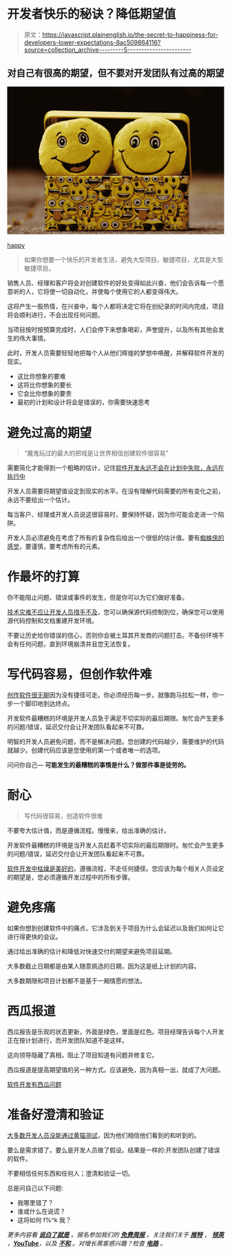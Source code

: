 # 开发者快乐的秘诀？降低期望值

> 原文：<https://javascript.plainenglish.io/the-secret-to-happiness-for-developers-lower-expectations-8ac509864116?source=collection_archive---------5----------------------->

## 对自己有很高的期望，但不要对开发团队有过高的期望

[![](img/cfb37a1262a669ebdc88742203667db4.png)](https://www.pexels.com/photo/two-yellow-emoji-on-yellow-case-207983)

[happy](https://www.pexels.com/photo/two-yellow-emoji-on-yellow-case-207983)

> 如果你想要一个快乐的开发者生活，避免大型项目，敏捷项目，尤其是大型敏捷项目。

销售人员、经理和客户将会对创建软件的好处变得如此兴奋，他们会告诉每一个愿意听的人，它将使一切自动化，并使每个使用它的人都变得伟大。

这将产生一股热情，在兴奋中，每个人都将决定它将在创纪录的时间内完成，项目将会顺利进行，不会出现任何问题。

当项目按时按预算完成时，人们会停下来想象喝彩，声誉提升，以及所有其他会发生的伟大事情。

此时，开发人员需要轻轻地把每个人从他们辉煌的梦想中唤醒，并解释软件开发的现实。

*   这比你想象的要难
*   这将比你想象的要长
*   它会比你想象的要贵
*   最初的计划和设计将会是错误的，你需要快速思考

# **避免过高的期望**

> “魔鬼玩过的最大的把戏是让世界相信创建软件很容易”

需要简化才能得到一个粗略的估计，记住[软件开发永远不会在计划中失败，永远在执行中](https://blog.devgenius.io/software-development-never-fails-in-the-plan-always-in-the-execution-a07cc3f941eb)

开发人员需要将期望值设定到现实的水平。在没有理解代码需要的所有变化之前，永远不要给出一个估计。

每当客户、经理或开发人员说这很容易时，要保持怀疑，因为你可能会走进一个陷阱。

开发人员必须避免在考虑了所有的复杂性后给出一个很低的估计值。要有[蜘蛛侠的感觉](https://blog.devgenius.io/senior-developers-have-a-spidey-sense-52fc510e19da)，要谨慎，要考虑所有的元素。

# 作最坏的打算

你不能阻止问题、错误或事件的发生，但是你可以为它们做好准备。

[技术灾难不应让开发人员措手不及](https://itnext.io/technical-disasters-should-not-catch-developers-unprepared-84bf3d09bfbe)，您可以确保源代码控制到位，确保您可以使用源代码控制和文档重建开发环境。

不要让历史给你错误的信心，否则你会被土耳其开发商的问题打击。不备份环境不会有任何问题，直到环境崩溃并且您无法恢复。

# **写代码容易，但创作软件难**

[创作软件很无聊](https://medium.com/codex/boring-is-beautiful-in-software-development-2067f6a54ea7)因为没有捷径可走。你必须经历每一步。就像跑马拉松一样，你一步一个脚印地到达终点。

开发软件最糟糕的环境是开发人员急于满足不切实际的最后期限。匆忙会产生更多的问题/错误，延迟交付会让开发团队看起来不可靠。

明智的开发人员避免问题，而不是解决问题。您创建的代码越少，需要维护的代码就越少。创建代码应该是您使用的第一个或者唯一的选项。

问问你自己— **可能发生的最糟糕的事情是什么？做那件事是徒劳的。**

# **耐心**

> 写代码很容易，创造软件很难

不要夸大估计值，而是遵循流程。慢慢来，给出准确的估计。

开发软件最糟糕的环境是当开发人员赶着不切实际的最后期限时。匆忙会产生更多的问题/错误，延迟交付会让开发团队看起来不可靠。

[软件开发中枯燥是美好的](https://medium.com/codex/boring-is-beautiful-in-software-development-2067f6a54ea7)，遵循流程，不走任何捷径。您应该为每个相关人员设定的期望是，您必须遵循开发过程中的所有步骤。

# **避免疼痛**

如果你想到创建软件中的痛点，它涉及到关于项目为什么会延迟以及我们如何让它进行得更快的会议。

通过给出准确的估计和降低对快速交付的期望来避免项目延期。

大多数截止日期都是由某人随意挑选的日期，因为这是纸上计划的内容。

大多数期限和项目计划都不是基于一厢情愿的想法。

# **西瓜报道**

西瓜报告是乐观的状态更新，外面是绿色，里面是红色。项目经理告诉每个人开发正在按计划进行，而开发团队知道不是这样。

这向领导隐藏了真相，阻止了项目知道有问题并修复它。

西瓜报道是提高期望值的另一种方式。应该避免，因为真相一出，就成了大问题。

[软件开发有西瓜问题](https://itnext.io/software-development-has-a-watermelon-problem-f47e023ee443)

# 准备好澄清和验证

[大多数开发人员没能通过黄猫测试](https://blog.devgenius.io/most-software-developers-fail-the-yellow-cat-test-6202027e952f)，因为他们相信他们看到的和听到的。

要么是需求错了，要么是开发人员做了假设。结果是一样的:开发团队创建了错误的软件。

不要相信任何东西和任何人；澄清和验证一切。

总是问自己以下问题:

*   我哪里错了？
*   谁或什么在说谎？
*   这将如何 f%^k 我？

*更多内容看* [***说白了就是***](https://plainenglish.io/) *。报名参加我们的* [***免费周报***](http://newsletter.plainenglish.io/) *。关注我们关于* [***推特***](https://twitter.com/inPlainEngHQ) ， [***领英***](https://www.linkedin.com/company/inplainenglish/) *，*[***YouTube***](https://www.youtube.com/channel/UCtipWUghju290NWcn8jhyAw)*，以及* [***不和***](https://discord.gg/GtDtUAvyhW) *。对增长黑客感兴趣？检查* [***电路***](https://circuit.ooo/) *。*